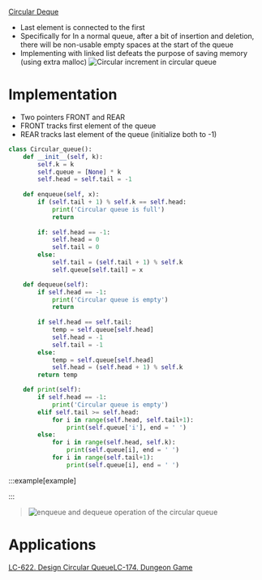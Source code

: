 ---
---

[Circular Deque](</docs/DS/Circular Deque.md>)
- Last element is connected to the first
- Specifically for In a normal queue, after a bit of insertion and deletion, there will be non-usable empty spaces at the start of the queue
- Implementing with linked list defeats the purpose of saving memory (using extra malloc)
 ![Circular increment in circular queue](https://cdn.programiz.com/sites/tutorial2program/files/circular-increment.png "Circular queue")
# Implementation
- Two pointers FRONT and REAR
- FRONT tracks first element of the queue
- REAR tracks last element of the queue (initialize both to -1)

```python
class Circular_queue():
	def __init__(self, k):
		self.k = k
		self.queue = [None] * k
		self.head = self.tail = -1
		
	def enqueue(self, x):
		if (self.tail + 1) % self.k == self.head:
			print('Circular queue is full')
			return
		
		if: self.head == -1:
			self.head = 0
			self.tail = 0
		else:
			self.tail = (self.tail + 1) % self.k
			self.queue[self.tail] = x

	def dequeue(self):
		if self.head == -1:
			print('Circular queue is empty')
			return
	
		if self.head == self.tail:
			temp = self.queue[self.head]
			self.head = -1
			self.tail = -1
		else:
			temp = self.queue[self.head]
			self.head = (self.head + 1) % self.k
		return temp

	def print(self):
		if self.head == -1:
			print('Circular queue is empty')
		elif self.tail >= self.head:
			for i in range(self.head, self.tail+1):
				print(self.queue['i'], end = ' ')
		else:
			for i in range(self.head, self.k):
				print(self.queue[i], end = ' ')
			for i in range(self.tail+1):
				print(self.queue[i], end = ' ')

```

:::example[example] 


:::
>![enqueue and dequeue operation of the circular queue](https://cdn.programiz.com/sites/tutorial2program/files/circular-queue-program.png "Working of circular queue")

# Applications
[LC-622. Design Circular Queue](</docs/Algos Practice/Leetcode Questions/LC-622. Design Circular Queue.md>)[LC-174. Dungeon Game](</docs/Algos Practice/Leetcode Questions/LC-174. Dungeon Game.md>)